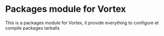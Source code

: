 # Packages module for Vortex
This is a packages module for Vortex, it provide everything to configure et compile packages tarballs
